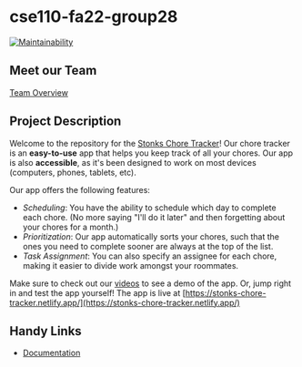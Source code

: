 # cse110-fa22-group28

[![Maintainability](https://api.codeclimate.com/v1/badges/ba672682b01442fcdc52/maintainability)](https://codeclimate.com/github/cse110-fa22-group28/cse110-fa22-group28/maintainability)

## Meet our Team
[Team Overview](./admin/team.md)

## Project Description

Welcome to the repository for the [Stonks Chore Tracker](https://stonks-chore-tracker.netlify.app/)! Our chore tracker is an **easy-to-use** app that helps you keep track of all your chores. Our app is also **accessible**, as it's been designed to work on most devices (computers, phones, tablets, etc).

Our app offers the following features:

- _Scheduling_: You have the ability to schedule which day to complete each chore. (No more saying "I'll do it later" and then forgetting about your chores for a month.)
- _Prioritization_: Our app automatically sorts your chores, such that the ones you need to complete sooner are always at the top of the list.
- _Task Assignment_: You can also specify an assignee for each chore, making it easier to divide work amongst your roommates.

Make sure to check out our [videos](./admin/videos) to see a demo of the app. Or, jump right in and test the app yourself! The app is live at [https://stonks-chore-tracker.netlify.app/](https://stonks-chore-tracker.netlify.app/)

## Handy Links

- [Documentation](https://cse110-fa22-group28.github.io/cse110-fa22-group28/index.html)
